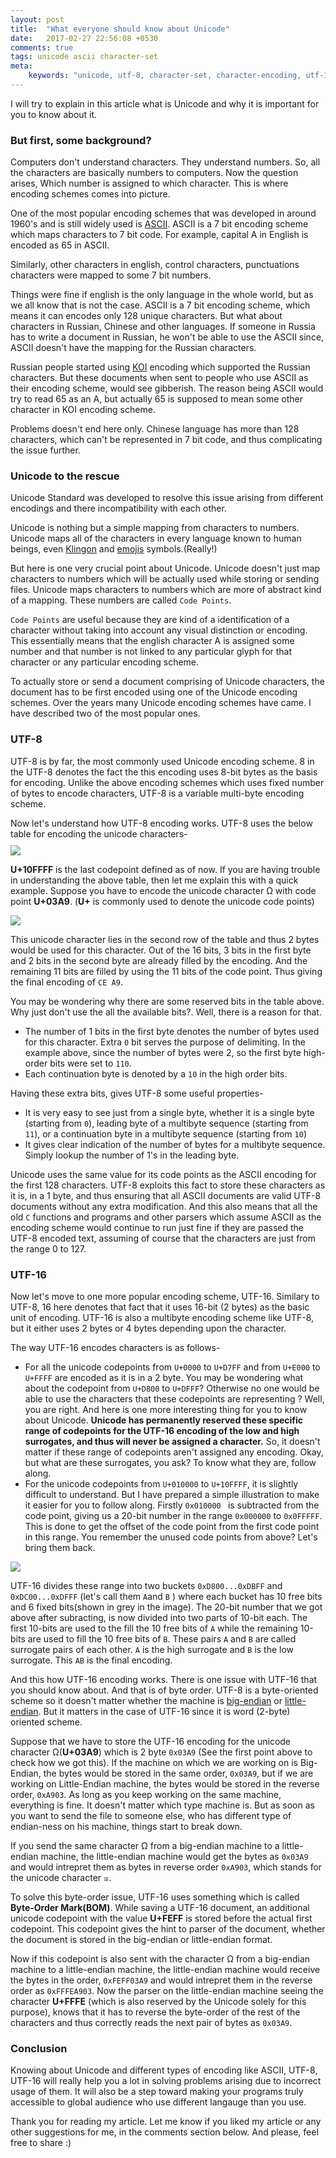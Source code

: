 ```yaml
---
layout: post
title:  "What everyone should know about Unicode"
date:   2017-02-27 22:56:08 +0530
comments: true
tags: unicode ascii character-set
meta:
    keywords: "unicode, utf-8, character-set, character-encoding, utf-16, ascii, bom, byte-order-mark, u+fffe, u+feff, endianness, big-endian, little-endian, what is utf8, what is utf 16, what is unicode"
---
```


I will try to explain in this article what is Unicode and why it is important for you to know about it.

### But first, some background?
Computers don't understand characters. They understand numbers. So, all the characters are basically numbers to computers. Now the question arises, Which number is assigned to which character. This is where encoding schemes comes into picture.

One of the most popular encoding schemes that was developed in around 1960's and is still widely used is [ASCII][ASCII]. ASCII is a 7 bit encoding scheme which maps characters to 7 bit code. For example, capital A in English is encoded as 65 in ASCII.

Similarly, other characters in english, control characters, punctuations characters were mapped to some 7 bit numbers.

Things were fine if english is the only language in the whole world, but as we all know that is not the case. ASCII is a 7 bit encoding scheme, which means it can encodes only 128 unique characters. But what about characters in Russian, Chinese and other languages. If someone in Russia has to write a document in Russian, he won't be able to use the ASCII since, ASCII doesn't have the mapping for the Russian characters.

Russian people started using [KOI][KOI] encoding which supported the Russian characters. But these documents when sent to people who use ASCII as their encoding scheme, would see gibberish. The reason being ASCII would try to read 65 as an A, but actually 65 is supposed to mean some other character in KOI encoding scheme.

Problems doesn't end here only. Chinese language has more than 128 characters, which can't be represented in 7 bit code, and thus complicating the issue further.

### Unicode to the rescue
Unicode Standard was developed to resolve this issue arising from different encodings and there incompatibility with each other.

Unicode is nothing but a simple mapping from characters to numbers. Unicode maps all of the characters in every language known to human beings, even [Klingon][KLINGON] and [emojis][EMOJIS] symbols.(Really!) 

But here is one very crucial point about Unicode. Unicode doesn't just map characters to numbers which will be actually used while storing or sending files. Unicode maps characters to numbers which are more of abstract kind of a mapping. These numbers are called `Code Points`.

`Code Points` are useful because they are kind of a identification of a character without taking into account any visual distinction or encoding. This essentially means that the english character A is assigned some number and that number is not linked to any particular glyph for that character or any particular encoding scheme.

To actually store or send a document comprising of Unicode characters, the document has to be first encoded using one of the Unicode encoding schemes. Over the years many Unicode encoding schemes have came. I have described two of the most popular ones.

### UTF-8

UTF-8 is by far, the most commonly used Unicode encoding scheme. 8 in the UTF-8 denotes the fact the this encoding uses 8-bit bytes as the basis for encoding. Unlike the above encoding schemes which uses fixed number of bytes to encode characters, UTF-8 is a variable multi-byte encoding scheme.

Now let's understand how UTF-8 encoding works. UTF-8 uses the below table for encoding the unicode characters-
<img src="/assets/images/utf8-encoding-table.png" style="display: block; margin: 10px auto" />

**U+10FFFF** is the last codepoint defined as of now. If you are having trouble in understanding the above table, then let me explain this with a quick example. Suppose you have to encode the  unicode character Ω with code point **U+03A9**. (**U+** is commonly used to denote the unicode code points)

<img src="/assets/images/utf-8-example.png" style="display: block; margin: 10px auto">

This unicode character lies in the second row of the table and thus 2 bytes would be used for this character. Out of the 16 bits, 3 bits in the first byte and 2 bits in the second byte are already filled by the encoding. And the remaining 11 bits are filled by using the 11 bits of the code point. Thus giving the final encoding of `CE A9`.

You may be wondering why there are some reserved bits in the table above. Why just don't use the all the available bits?. Well, there is a reason for that. 
- The number of 1 bits in the first byte denotes the number of bytes used for this character. Extra `0` bit serves the purpose of delimiting. In the example above, since the number of bytes were 2, so the first byte high-order bits were set to `110`.
- Each continuation byte is denoted by a `10` in the high order bits.

Having these extra bits, gives UTF-8 some useful properties-
- It is very easy to see just from a single byte, whether it is a single byte (starting from `0`), leading byte of a multibyte sequence (starting from `11`), or a continuation byte in a multibyte sequence (starting from `10`)
- It gives clear indication of the number of bytes for a multibyte sequence. Simply lookup the number of 1's in the leading byte.

Unicode uses the same value for its code points as the ASCII encoding for the first 128 characters. UTF-8 exploits this fact to store these characters as it is, in a 1 byte, and thus ensuring that all ASCII documents are valid UTF-8 documents without any extra modification. And this also means that all the old `C` functions and programs and other parsers which assume ASCII as the encoding scheme would continue to run just fine if they are passed the UTF-8 encoded text, assuming of course that the characters are just from the range 0 to 127.

### UTF-16

Now let's move to one more popular encoding scheme, UTF-16. Similary to UTF-8, 16 here denotes that fact that it uses 16-bit (2 bytes) as the basic unit of encoding. UTF-16 is also a multibyte encoding scheme like UTF-8, but it either uses 2 bytes or 4 bytes depending upon the character.

The way UTF-16 encodes characters is as follows-
- For all the unicode codepoints from `U+0000` to `U+D7FF` and from `U+E000` to `U+FFFF` are encoded as it is in a 2 byte. You may be wondering what about the codepoint from `U+D800` to `U+DFFF`? Otherwise no one would be able to use the characters that these codepoints are representing ? Well, you are right. And here is one more interesting thing for you to know about Unicode. **Unicode has permanently reserved these specific range of codepoints for the UTF-16 encoding of the low and high surrogates, and thus will never be assigned a character.** So, it doesn't matter if these range of codepoints aren't assigned any encoding. Okay, but what are these surrogates, you ask? To know what they are, follow along.
- For the unicode codepoints from `U+010000` to `U+10FFFF`, it is slightly difficult to understand. But I have prepared a simple illustration to make it easier for you to follow along. Firstly `0x010000 ` is subtracted from the code point, giving us a 20-bit number in the range `0x000000` to `0x0FFFFF`. This is done to get the offset of the code point from the first code point in this range. You remember the unused code points from above? Let's bring them back.

<img src="/assets/images/utf-16-encoding.png" style="display: block; margin: 10px auto">

UTF-16 divides these range into two buckets `0xD800...0xDBFF` and `0xDC00...0xDFFF` (let's call them `A`and `B` ) where each bucket has 10 free bits and 6 fixed bits(shown in grey in the image). The 20-bit number that we got above after subracting, is now divided into two parts of 10-bit each. The first 10-bits are used to the fill the 10 free bits of  `A` while the remaining 10-bits are used to fill the 10 free bits of `B`.
These pairs `A` and `B` are called surrogate pairs of each other. `A` is the high surrogate and `B` is the low surrogate. This `AB` is the final encoding.

And this how UTF-16 encoding works. There is one issue with UTF-16 that you should know about. And that is of byte order. UTF-8 is a byte-oriented scheme so it doesn't matter whether the machine is [big-endian][ENDIANESS] or [little-endian][ENDIANESS]. But it matters in the case of UTF-16 since it is word (2-byte) oriented scheme. 

Suppose that we have to store the  UTF-16 encoding for the unicode character Ω(**U+03A9**) which is 2 byte `0x03A9` (See the first point above to check how we got this). If the machine on which we are working on is Big-Endian, the bytes would be stored in the same order, `0x03A9`, but if we are working on Little-Endian machine, the bytes would be stored in the reverse order, `0xA903`. As long as you keep working on the same machine, everything is fine. It doesn't matter which type machine is. But as soon as you want to send the file to someone else, who has different type of endian-ness on his machine, things start to break down. 

If you send the same character Ω from a big-endian machine to a little-endian machine, the little-endian machine would get the bytes as `0x03A9` and would intrepret them as bytes in reverse order `0xA903`, which stands for the unicode character ꤃.

To solve this byte-order issue, UTF-16 uses something which is called **Byte-Order Mark(BOM)**. While saving a UTF-16 document, an additional unicode codepoint with the value 
**U+FEFF** is stored before the actual first codepoint. This codepoint gives the hint to parser of the document, whether the document is stored in the big-endian or little-endian format.

Now if this codepoint is also sent with the character Ω from a big-endian machine to a little-endian machine, the little-endian machine would receive the bytes in the order, `0xFEFF03A9` and would intrepret them in the reverse order as `0xFFFEA903`. Now the parser on the little-endian machine seeing the character **U+FFFE** (which is also reserved by the Unicode solely for this purpose), knows that it has to reverse the byte-order of the rest of the characters and thus correctly reads the next pair of bytes as `0x03A9`.

### Conclusion

Knowing about Unicode and different types of encoding like ASCII, UTF-8, UTF-16 will really help you a lot in solving problems arising due to incorrect usage of them. It will also be a step toward making your programs truly accessible to global audience who use different langauge than you use.

Thank you for reading my article. Let me know if you liked my article or any other suggestions for me, in the comments section below. And please, feel free to share :)


[ASCII]: https://en.wikipedia.org/wiki/ASCII
[KOI]: https://en.wikipedia.org/wiki/KOI_character_encodings
[EMOJIS]: http://www.unicode.org/charts/PDF/U1F600.pdf
[KLINGON]: https://en.wikipedia.org/wiki/Klingon
[ENDIANESS]: https://en.wikipedia.org/wiki/Endianness